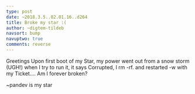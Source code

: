 ```yaml
---
type: post
date: ~2018.3.5..02.01.16..d264
title: Broke my star :(
author: ~digtem-tildeb
navsort: bump
navuptwo: true
comments: reverse
---
```


Greetings 
Upon first boot of my Star,  my power went out from a snow storm (UGH!)  when I try to run it, it says Corrupted,  I rm -rf. and restarted -w with my Ticket....  Am I forever broken?

~pandev is my star
